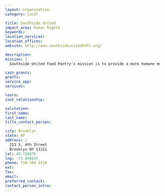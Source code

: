 ```yaml
---
layout: organization
category: local

title: Southside United
impact_area: Human Rights
keywords: 
location_services: 
location_offices: 
website: http://www.southsideunitedhdfc.org/

description: 
mission: |
  Southside United Food Pantry's mission is to provide a more humane environment for the residents of the Williamsburg community in Brooklyn.

cash_grants: 
grants: 
service_opp: 
services: 

learn: 
cont_relationship: 

salutation: 
first_name: 
last_name: 
title_contact_person: 

city: Brooklyn
state: NY
address: |
  213 S. 4th Street    
  Brooklyn NY 11211
lat: 40.710876
lng: -73.959435
phone: 718-384-2314
ext: 
fax: 
email: 
preferred_contact: 
contact_person_intro: 
---
```

